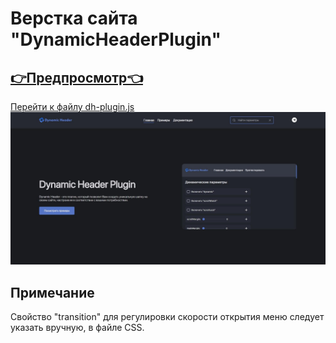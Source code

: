 # Верстка сайта "DynamicHeaderPlugin" 
## [👉Предпросмотр👈](https://franzzzz1.github.io/DynamicHeaderPlugin/)
[Перейти к файлу dh-plugin.js](dh-plugin.js)
![Preview Image](https://github.com/FranzZZz1/DynamicHeaderPlugin/raw/main/img/preview/1.jpg)

## Примечание
Свойство "transition" для регулировки скорости открытия меню следует указать вручную, в файле CSS.

